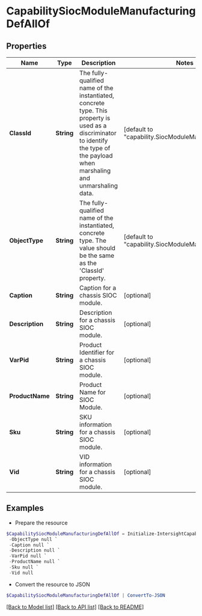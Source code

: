 # CapabilitySiocModuleManufacturingDefAllOf
## Properties

Name | Type | Description | Notes
------------ | ------------- | ------------- | -------------
**ClassId** | **String** | The fully-qualified name of the instantiated, concrete type. This property is used as a discriminator to identify the type of the payload when marshaling and unmarshaling data. | [default to "capability.SiocModuleManufacturingDef"]
**ObjectType** | **String** | The fully-qualified name of the instantiated, concrete type. The value should be the same as the &#39;ClassId&#39; property. | [default to "capability.SiocModuleManufacturingDef"]
**Caption** | **String** | Caption for a chassis SIOC module. | [optional] 
**Description** | **String** | Description for a chassis SIOC module. | [optional] 
**VarPid** | **String** | Product Identifier for a chassis SIOC module. | [optional] 
**ProductName** | **String** | Product Name for SIOC Module. | [optional] 
**Sku** | **String** | SKU information for a chassis SIOC module. | [optional] 
**Vid** | **String** | VID information for a chassis SIOC module. | [optional] 

## Examples

- Prepare the resource
```powershell
$CapabilitySiocModuleManufacturingDefAllOf = Initialize-IntersightCapabilitySiocModuleManufacturingDefAllOf  -ClassId null `
 -ObjectType null `
 -Caption null `
 -Description null `
 -VarPid null `
 -ProductName null `
 -Sku null `
 -Vid null
```

- Convert the resource to JSON
```powershell
$CapabilitySiocModuleManufacturingDefAllOf | ConvertTo-JSON
```

[[Back to Model list]](../README.md#documentation-for-models) [[Back to API list]](../README.md#documentation-for-api-endpoints) [[Back to README]](../README.md)

